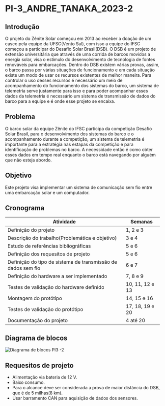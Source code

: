 # PI-3_ANDRE_TANAKA_2023-2

## Introdução
O projeto do Zênite Solar começou em 2013 ao receber a doação de um casco pela equipe da UFSC(Vento Sul), com isso a equipe do IFSC começou a participar do Desafio Solar Brasil(DSB). O DSB é um projeto de extensão universitária que através de uma corrida de barcos movidos a energia solar, visa o estímulo do desenvolvimento de tecnologia de fontes renováveis para embarcações.
Dentro do DSB existem várias provas, assim, o barco passa por várias situações de funcionamento e em cada situação existe um modo de usar os recursos existentes de melhor maneira. Para controlar o uso desses recursos é necessário um meio de acompanhamento do funcionamento dos sistemas do barco, um sistema de telemetria serve justamente para isso e para poder acompanhar esses dados da telemetria é necessário um sistema de transmissão de dados do barco para a equipe e é onde esse projeto se encaixa.

## Problema
O barco solar da equipe Zênite do IFSC participa da competição Desafio Solar Brasil, para o desenvolvimento dos sistemas do barco e o acompanhamento durante a competição, um sistema de telemetria é importante para a estratégia nas estapas da competição e para identificação de problemas no barco. A necessidade então é como obter esses dados em tempo real enquanto o barco está navegando por alguém que não esteja abordo.

## Objetivo
Este projeto visa implementar um sistema de comunicação sem fio entre uma embarcação solar e um computador.

## Cronograma

| Atividade | Semanas   |
| ----------------------------------------------------------------- | ------------ |
| Definição do projeto | 1, 2 e 3 |
| Descrição do trabalho(Problemática e objetivo) | 3 e 4 |
| Estudo de referências bibliográficas | 5 e 6 |
| Definição dos requesitos de projeto | 5 e 6 |
| Definição do tipo de sistema de transmissão de dados sem fio | 6 e 7 |
| Definição do hardware a ser implementado | 7, 8 e 9 |
| Testes de validação do hardware definido | 10, 11, 12 e 13 |
| Montagem do protótipo | 14, 15 e 16 |
| Testes de validação do protótipo | 17, 18, 19 e 20 |
| Documentação do projeto | 4 até 20 |

## Diagrama de blocos

![Diagrama de blocos PI3 -2](https://github.com/andretanaka29/PI-3_ANDRE_TANAKA_2023-2/assets/45289349/374546f6-34ad-4162-8971-d12ea5927eff)

## Requesitos de projeto
- Alimentação via bateria de 12 V.
- Baixo consumo.
- Para o alcance deve ser considerada a prova de maior distância do DSB, que é de 5 milhas(8 km).
- Usar barramento CAN para aquisição de dados dos sensores.
